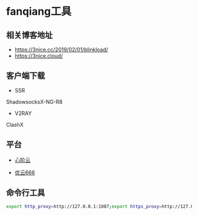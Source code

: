 # fanqiang工具

## 相关博客地址

- https://3nice.cc/2019/02/01/blinkload/
- https://3nice.cloud/

## 客户端下载

- SSR

ShadowsocksX-NG-R8

- V2RAY

 ClashX

## 平台

- [心阶云](https://www.xinjiecloud.co/)

- [优云666](https://youyun666.com/user)

## 命令行工具

```bash
export http_proxy=http://127.0.0.1:1087;export https_proxy=http://127.0.0.1:1087;
```